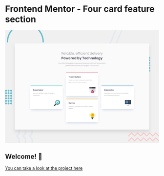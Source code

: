 # Frontend Mentor - Four card feature section

![Design preview for the Four card feature section coding challenge](./design/desktop-preview.jpg)

## Welcome! 👋

[You can take a look at the project here](https://shitij-t.github.io/four-card-feature-section/)
